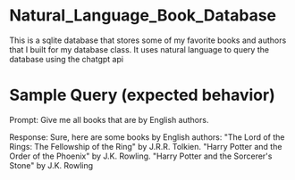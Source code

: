 # Natural_Language_Book_Database
This is a sqlite database that stores some of my favorite books and authors that I built for my database class. It uses natural language to query the database using the chatgpt api

# Sample Query (expected behavior)
Prompt: Give me all books that are by English authors.

Response: Sure, here are some books by English authors: 
          "The Lord of the Rings: The Fellowship of the Ring" by J.R.R. Tolkien. 
          "Harry Potter and the Order of the Phoenix" by J.K. Rowling. 
          "Harry Potter and the Sorcerer's Stone" by J.K. Rowling

